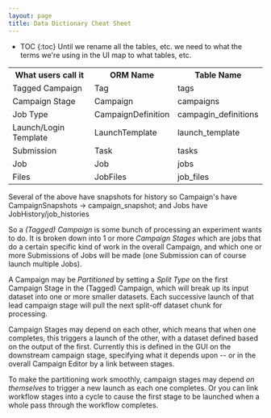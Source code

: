 ```yaml
---
layout: page
title: Data Dictionary Cheat Sheet
---
```

* TOC
{:toc}
Until we rename all the tables, etc. we need to what the terms we're using in the UI map to what tables, etc.

<table class="table table-striped table-bordered">
    <tr>
        <th>What users call it</th>
        <th>ORM Name</th>
        <th>Table Name</th>
    </tr>
    <tr>
        <td>Tagged Campaign</td>
        <td>Tag</td>
        <td>tags</td>
    </tr>
    <tr>
        <td>Campaign Stage</td>
        <td>Campaign</td>
        <td>campaigns</td>
    </tr>
    <tr>
        <td>Job Type</td>
        <td>CampaignDefinition</td>
        <td>campagin_definitions</td>
    </tr>
    <tr>
        <td>Launch/Login Template</td>
        <td>LaunchTemplate</td>
        <td>launch_template</td>
    </tr>
    <tr>
        <td>Submission</td>
        <td>Task</td>
        <td>tasks</td>
    </tr>
    <tr>
        <td>Job</td>
        <td>Job</td>
        <td>jobs</td>
    </tr>
    <tr>
        <td>Files</td>
        <td>JobFiles</td>
        <td>job_files</td>
    </tr>
</table>


Several of the above have snapshots for history so Campaign's have CampaignSnapshots -> campaign_snapshot;
and Jobs have JobHistory/job_histories

So a *(Tagged) Campaign* is some bunch of processing an experiment wants to do. It is broken down
into 1 or more *Campaign Stages* which are jobs that do a certain specific kind of work in the overall
Campaign, and which one or more Submissions of Jobs will be made (one Submission can of course launch
multiple Jobs). 

A Campaign may be *Partitioned* by setting a *Split Type* on the first Campaign Stage in the (Tagged) Campaign, 
which will  break up its input dataset into one or more smaller datasets.  Each successive launch of that lead 
campaign stage will pull the next split-off dataset chunk for processing.

Campaign Stages may depend on each other, which means that when one completes, this triggers a launch of the other, with a dataset defined based on the output of the first.  Currently this is defined in the GUI on the downstream campaign stage, specifying what it depends upon -- or in the overall Campaign Editor by a link between stages.

To make the partitioning work smoothly, campaign stages may depend *on themselves* to trigger a new launch as each one completes.   Or you can link workflow stages into a cycle to cause the first stage to be launched when a whole pass through the workflow completes.
